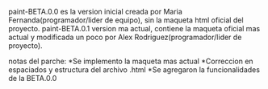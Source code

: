 paint-BETA.0.0 es la version inicial creada por Maria Fernanda(programador/lider de equipo), sin la maqueta html oficial del proyecto.
paint-BETA.0.1 version ma actual, contiene la maqueta oficial mas actual y modificada un poco por Alex Rodriguez(programador/lider de proyecto).

notas del parche:
*Se implemento la maqueta mas actual
*Correccion en espaciados y estructura del archivo .html
*Se agregaron la funcionalidades de la BETA.0.0